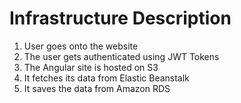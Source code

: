 # Infrastructure Description 

1. User goes onto the website
2. The user gets authenticated using JWT Tokens 
3. The Angular site is hosted on S3
4. It fetches its data from Elastic Beanstalk 
5. It saves the data from Amazon RDS 